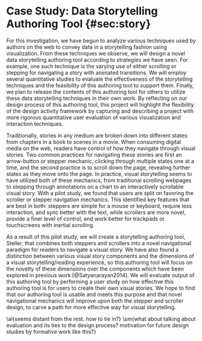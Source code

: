 # Case Study: Data Storytelling Authoring Tool {#sec:story}

For this investigation, we have begun to analyze various techniques used by authors on the web to convey data in a storytelling fashion using visualization.
From these techniques we observe, we will design a novel data storytelling authoring tool according to strategies we have seen.
For example, one such technique is the varying use of either scrolling or stepping for navigating a story with animated transitions.
We will employ several quantitative studies to evaluate the effectiveness of the storytelling techniques and the feasibility of this authoring tool to support them.
Finally, we plan to release the contents of this authoring tool for others to utilize these data storytelling techniques in their own work.
By reflecting on our design process of this authoring tool, this project will highlight the flexibility of the design activity framework by capturing and describing a project with more rigorous quantitative user evaluation of various visualization and interaction techniques.


Traditionally, stories in any medium are broken down into different states: from chapters in a book to scenes in a movie.
When consuming digital media on the web, readers have control of how they navigate through visual stories.
Two common practices for navigating these stories are first an arrow-button or stepper mechanic, clicking through multiple states one at a time,
and the second practice is to scroll down the page, revealing further states as they move onto the page.
In practice, visual storytelling seems to have utilized both of these mechanics, from traditional scrolling webpages to stepping through annotations on a chart to an interactively scrollable visual story.
With a pilot study, we found that users are split on favoring the scroller or stepper navigation mechanics.
This identified key features that are best in both: steppers are simple for a mouse or keyboard, require less interaction, and sync better with the text, while scrollers are more novel, provide a finer level of control, and work better for trackpads or touchscreens with inertial scrolling.


As a result of this pilot study, we will create a storytelling authoring tool, Steller, that combines both steppers and scrollers into a novel navigational paradigm for readers to navigate a visual story.
We have also found a distinction between various visual story components and the dimensions of a visual storytelling/reading experience, so this authoring tool will focus on the novelty of these dimensions over the components which have been explored in previous work [@Satyanarayan2014].
We will evaluate output of this authoring tool by performing a user study on how effective this authoring tool is for users to create their own visual stories.
We hope to find that our authoring tool is usable and meets this purpose
and that novel navigational mechanics will improve upon both the stepper and scroller design, to carve a path for more effective way for visual storytelling.

\al{seems distant from the rest. how to tie in?}
\sm{what about talking about evaluation and its ties to the design process? motivation for future design studies by formative work like this?}

